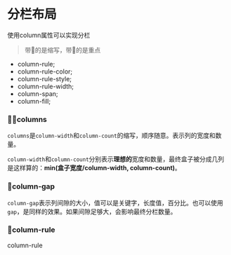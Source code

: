 # 分栏布局
使用column属性可以实现分栏

> 带🍃的是缩写，带🚩的是重点
- column-rule;
- column-rule-color;
- column-rule-style;
- column-rule-width;
- column-span;
- column-fill;

### 🍃🚩columns
`columns`是`column-width`和`column-count`的缩写，顺序随意。表示列的宽度和数量。

`column-width`和`column-count`分别表示**理想的**宽度和数量，最终盒子被分成几列是这样算的：**min(盒子宽度/column-width, column-count)**。

### 🚩column-gap
`column-gap`表示列间隙的大小，值可以是关键字，长度值，百分比。也可以使用`gap`，是同样的效果。如果间隙足够大，会影响最终分栏数量。

### 🍃column-rule
column-rule
